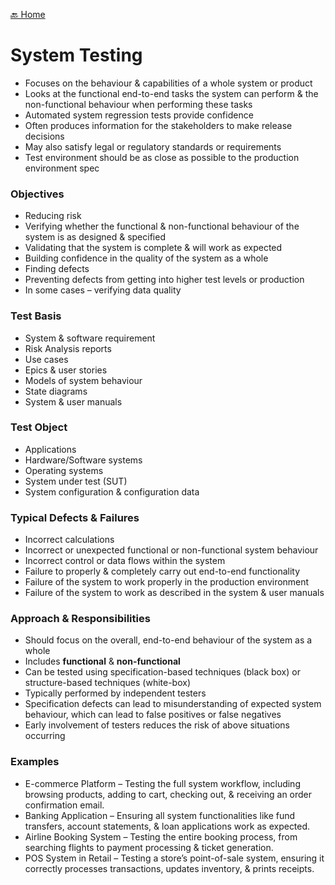 [🔙 Home](../home.md)



# System Testing
* Focuses on the behaviour & capabilities of a whole system or product
* Looks at the functional end-to-end tasks the system can perform & the non-functional behaviour when performing these tasks
* Automated system regression tests provide confidence
* Often produces information for the stakeholders to make release decisions
* May also satisfy legal or regulatory standards or requirements
* Test environment should be as close as possible to the production environment spec

### Objectives
* Reducing risk
* Verifying whether the functional & non-functional behaviour of the system is as designed & specified
* Validating that the system is complete & will work as expected
* Building confidence in the quality of the system as a whole
* Finding defects
* Preventing defects from getting into higher test levels or production
* In some cases – verifying data quality

### Test Basis
* System & software requirement
* Risk Analysis reports
* Use cases
* Epics & user stories
* Models of system behaviour
* State diagrams
* System & user manuals

### Test Object
* Applications
* Hardware/Software systems
* Operating systems
* System under test (SUT)
* System configuration & configuration data

### Typical Defects & Failures
* Incorrect calculations
* Incorrect or unexpected functional or non-functional system behaviour
* Incorrect control or data flows within the system
* Failure to properly & completely carry out end-to-end functionality
* Failure of the system to work properly in the production environment
* Failure of the system to work as described in the system & user manuals

### Approach & Responsibilities
* Should focus on the overall, end-to-end behaviour of the system as a whole
* Includes **functional** & **non-functional**
* Can be tested using specification-based techniques (black box) or structure-based techniques (white-box)
* Typically performed by independent testers
* Specification defects can lead to misunderstanding of expected system behaviour, which can lead to false positives or false negatives
* Early involvement of testers reduces the risk of above situations occurring

### Examples
* E-commerce Platform – Testing the full system workflow, including browsing products, adding to cart, checking out, & receiving an order confirmation email.
* Banking Application – Ensuring all system functionalities like fund transfers, account statements, & loan applications work as expected.
* Airline Booking System – Testing the entire booking process, from searching flights to payment processing & ticket generation.
* POS System in Retail – Testing a store’s point-of-sale system, ensuring it correctly processes transactions, updates inventory, & prints receipts.